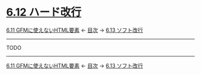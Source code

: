 # [6.12 ハード改行](https://higuma.github.io/github-markdown-guide/#hard-line-breaks)

[6.11 GFMに使えないHTML要素](disallowed-raw-html-extension.md)
← [目次](index.md) →
[6.13 ソフト改行](soft-line-breaks.md)

------------------------------------------------------------------------

TODO

------------------------------------------------------------------------

[6.11 GFMに使えないHTML要素](disallowed-raw-html-extension.md)
← [目次](index.md) →
[6.13 ソフト改行](soft-line-breaks.md)
